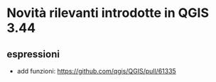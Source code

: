 # Novità rilevanti introdotte in QGIS 3.44

## espressioni

- add funzioni: <https://github.com/qgis/QGIS/pull/61335>





